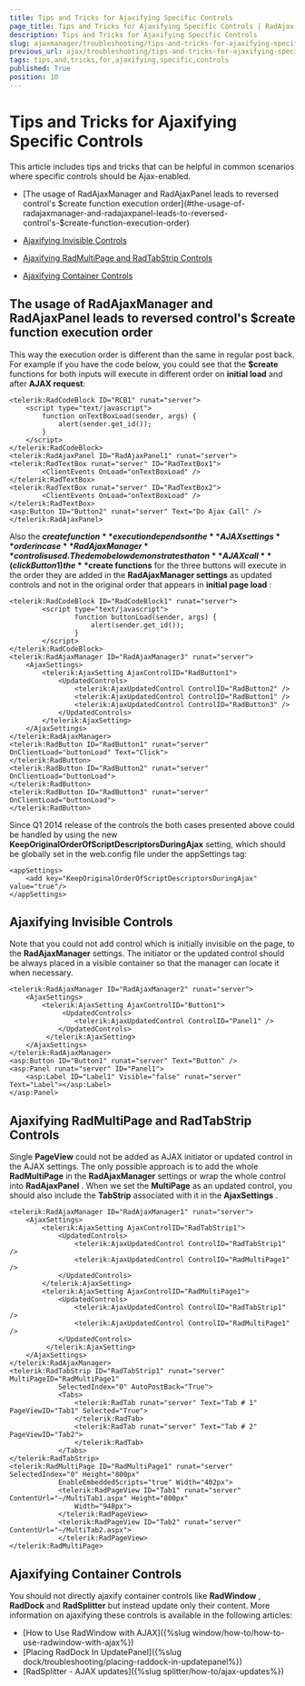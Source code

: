 ```yaml
---
title: Tips and Tricks for Ajaxifying Specific Controls
page_title: Tips and Tricks for Ajaxifying Specific Controls | RadAjax for ASP.NET AJAX Documentation
description: Tips and Tricks for Ajaxifying Specific Controls
slug: ajaxmanager/troubleshooting/tips-and-tricks-for-ajaxifying-specific-controls
previous_url: ajax/troubleshooting/tips-and-tricks-for-ajaxifying-specific-controls
tags: tips,and,tricks,for,ajaxifying,specific,controls
published: True
position: 10
---
```


# Tips and Tricks for Ajaxifying Specific Controls



This article includes tips and tricks that can be helpful in common scenarios where specific controls should be Ajax-enabled.

* [The usage of RadAjaxManager and RadAjaxPanel leads to reversed control's $create function execution order](#the-usage-of-radajaxmanager-and-radajaxpanel-leads-to-reversed-control's-$create-function-execution-order)

* [Ajaxifying Invisible Controls](#ajaxifying-invisible-controls)

* [Ajaxifying RadMultiPage and RadTabStrip Controls](#ajaxifying-radmultipage-and-radtabstrip-controls)

* [Ajaxifying Container Controls](#ajaxifying-container-controls)

## The usage of RadAjaxManager and RadAjaxPanel leads to reversed control's $create function execution order

This way the execution order is different than the same in regular post back. For example if you have the code below, you could see that the **$create** functions for both inputs will execute in different order on **initial load** and after **AJAX request**:

````ASP.NET
<telerik:RadCodeBlock ID="RCB1" runat="server">
	<script type="text/javascript">
	    function onTextBoxLoad(sender, args) {
	        alert(sender.get_id());
	    } 
	</script>
</telerik:RadCodeBlock>
<telerik:RadAjaxPanel ID="RadAjaxPanel1" runat="server">
<telerik:RadTextBox runat="server" ID="RadTextBox1">
	    <ClientEvents OnLoad="onTextBoxLoad" />
</telerik:RadTextBox>
<telerik:RadTextBox runat="server" ID="RadTextBox2">
	    <ClientEvents OnLoad="onTextBoxLoad" />
</telerik:RadTextBox>
<asp:Button ID="Button2" runat="server" Text="Do Ajax Call" />
</telerik:RadAjaxPanel>
````



Also the **$create function** execution depends on the **AJAX settings** order in case **RadAjaxManager** control is used. The demo below demonstrates that on **AJAX call** (click Button1) the **$create functions** for the three buttons will execute in the order they are added in the **RadAjaxManager settings** as updated controls and not in the original order that appears in **initial page load** :

````ASP.NET
<telerik:RadCodeBlock ID="RadCodeBlock1" runat="server">
	    <script type="text/javascript">
	            function buttonLoad(sender, args) {
	                alert(sender.get_id());
	            }
	    </script>
</telerik:RadCodeBlock>
<telerik:RadAjaxManager ID="RadAjaxManager3" runat="server">
	<AjaxSettings>
	    <telerik:AjaxSetting AjaxControlID="RadButton1">
	        <UpdatedControls>
	            <telerik:AjaxUpdatedControl ControlID="RadButton2" />
	            <telerik:AjaxUpdatedControl ControlID="RadButton1" />
	            <telerik:AjaxUpdatedControl ControlID="RadButton3" />
	        </UpdatedControls>
	    </telerik:AjaxSetting>
	</AjaxSettings>
</telerik:RadAjaxManager>
<telerik:RadButton ID="RadButton1" runat="server" OnClientLoad="buttonLoad" Text="Click">
</telerik:RadButton>
<telerik:RadButton ID="RadButton2" runat="server" OnClientLoad="buttonLoad">
</telerik:RadButton>
<telerik:RadButton ID="RadButton3" runat="server" OnClientLoad="buttonLoad">
</telerik:RadButton>
````



Since Q1 2014 release of the controls the both cases presented above could be handled by using the new **KeepOriginalOrderOfScriptDescriptorsDuringAjax** setting, which should be globally set in the web.config file under the appSettings tag:

````ASP.NET
<appSettings>
	<add key="KeepOriginalOrderOfScriptDescriptorsDuringAjax" value="true"/>
</appSettings>
````



## Ajaxifying Invisible Controls

Note that you could not add control which is initially invisible on the page, to the **RadAjaxManager** settings. The initiator or the updated control should be always placed in a visible container so that the manager can locate it when necessary.

````ASP.NET
<telerik:RadAjaxManager ID="RadAjaxManager2" runat="server">
	<AjaxSettings>
	    <telerik:AjaxSetting AjaxControlID="Button1">
	         <UpdatedControls>
	            <telerik:AjaxUpdatedControl ControlID="Panel1" />
	        </UpdatedControls>
	     </telerik:AjaxSetting>
	</AjaxSettings>
</telerik:RadAjaxManager>
<asp:Button ID="Button1" runat="server" Text="Button" />
<asp:Panel runat="server" ID="Panel1">
	<asp:Label ID="Label1" Visible="false" runat="server" Text="Label"></asp:Label>
</asp:Panel>
````



## Ajaxifying RadMultiPage and RadTabStrip Controls

Single **PageView** could not be added as AJAX initiator or updated control in the AJAX settings. The only possible approach is to add the whole **RadMultiPage** in the **RadAjaxManager** settings or wrap the whole control into **RadAjaxPanel** . When we set the **MultiPage** as an updated control, you should also include the **TabStrip** associated with it in the **AjaxSettings** .

````ASP.NET
<telerik:RadAjaxManager ID="RadAjaxManager1" runat="server">
	<AjaxSettings>
	    <telerik:AjaxSetting AjaxControlID="RadTabStrip1">
	        <UpdatedControls>
	            <telerik:AjaxUpdatedControl ControlID="RadTabStrip1" />
	            <telerik:AjaxUpdatedControl ControlID="RadMultiPage1" />
	        </UpdatedControls>
	    </telerik:AjaxSetting>
	    <telerik:AjaxSetting AjaxControlID="RadMultiPage1">
	        <UpdatedControls>
	            <telerik:AjaxUpdatedControl ControlID="RadTabStrip1" />
	            <telerik:AjaxUpdatedControl ControlID="RadMultiPage1" />
	        </UpdatedControls>
	     </telerik:AjaxSetting>
	</AjaxSettings>
</telerik:RadAjaxManager>
<telerik:RadTabStrip ID="RadTabStrip1" runat="server" MultiPageID="RadMultiPage1"
	        SelectedIndex="0" AutoPostBack="True">
	        <Tabs>
	            <telerik:RadTab runat="server" Text="Tab # 1" PageViewID="Tab1" Selected="True">
	            </telerik:RadTab>
	            <telerik:RadTab runat="server" Text="Tab # 2" PageViewID="Tab2">
	            </telerik:RadTab>
	        </Tabs>
</telerik:RadTabStrip>
<telerik:RadMultiPage ID="RadMultiPage1" runat="server" SelectedIndex="0" Height="800px"
	        EnableEmbeddedScripts="true" Width="402px">
	        <telerik:RadPageView ID="Tab1" runat="server" ContentUrl="~/MultiTab1.aspx" Height="800px"
	            Width="948px">
	        </telerik:RadPageView>
	        <telerik:RadPageView ID="Tab2" runat="server" ContentUrl="~/MultiTab2.aspx">
	        </telerik:RadPageView>
</telerik:RadMultiPage>
````


## Ajaxifying Container Controls

You should not directly ajaxify container controls like **RadWindow** , **RadDock** and **RadSplitter** but instead update only their content. More information on ajaxifying these controls is available in the following articles:
* [How to Use RadWindow with AJAX]({%slug window/how-to/how-to-use-radwindow-with-ajax%})
* [Placing RadDock In UpdatePanel]({%slug dock/troubleshooting/placing-raddock-in-updatepanel%})
* [RadSplitter - AJAX updates]({%slug splitter/how-to/ajax-updates%})
